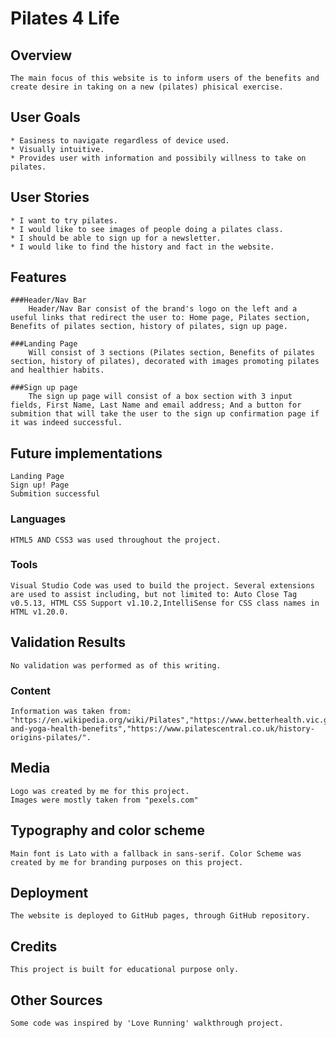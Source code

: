 # Pilates 4 Life

## Overview
    The main focus of this website is to inform users of the benefits and create desire in taking on a new (pilates) phisical exercise.

## User Goals
    * Easiness to navigate regardless of device used.
    * Visually intuitive.
    * Provides user with information and possibily willness to take on pilates.
    
## User Stories
    * I want to try pilates.
    * I would like to see images of people doing a pilates class.
    * I should be able to sign up for a newsletter.
    * I would like to find the history and fact in the website.

##  Features
    ###Header/Nav Bar
        Header/Nav Bar consist of the brand's logo on the left and a useful links that redirect the user to: Home page, Pilates section, Benefits of pilates section, history of pilates, sign up page.
    
    ###Landing Page
        Will consist of 3 sections (Pilates section, Benefits of pilates section, history of pilates), decorated with images promoting pilates and healthier habits.
    
    ###Sign up page
        The sign up page will consist of a box section with 3 input fields, First Name, Last Name and email address; And a button for submition that will take the user to the sign up confirmation page if it was indeed successful.

## Future implementations
    Landing Page
    Sign up! Page
    Submition successful

### Languages
    HTML5 AND CSS3 was used throughout the project.

### Tools
    Visual Studio Code was used to build the project. Several extensions are used to assist including, but not limited to: Auto Close Tag v0.5.13, HTML CSS Support v1.10.2,IntelliSense for CSS class names in HTML v1.20.0.

## Validation Results
    No validation was performed as of this writing.

### Content
    Information was taken from: "https://en.wikipedia.org/wiki/Pilates","https://www.betterhealth.vic.gov.au/health/conditionsandtreatments/pilates-and-yoga-health-benefits","https://www.pilatescentral.co.uk/history-origins-pilates/".

## Media
    Logo was created by me for this project.
    Images were mostly taken from "pexels.com"

## Typography and color scheme
    Main font is Lato with a fallback in sans-serif. Color Scheme was created by me for branding purposes on this project.

## Deployment
    The website is deployed to GitHub pages, through GitHub repository.

## Credits
    This project is built for educational purpose only.

## Other Sources
    Some code was inspired by 'Love Running' walkthrough project.